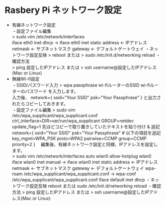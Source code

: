 # Rasbery Pi ネットワーク設定
- 有線ネットワーク設定  
・設定ファイル編集  
      > sudo vim /etc/network/interfaces   
      iface eth0 inet dhcp -> iface eth0 inet static
      address <- IPアドレス
      netmask <- サブネットマスク
      gateway <- デフォルトゲートウェイ
  ・ネットワーク設定反映
      > reboot
      または
      > sudo /etc/init.d/networking reload
  ・確認方法  
      > ping 設定したIPアドレス
      または
      > ssh username@設定したIPアドレス(Mac or Linux)
- 無線Wi-fi設定  
・SSID/パスワード入力
      > wpa passphrase wi-fiルーターのSSID wi-fiルーターのパスワード
    を入力します。  
    入力後、
      network={
        ssid="Your SSID"
        psk="Your Passphrase"
      }
    と出力されたらコピーしておきます。  
・設定ファイル編集
      > sudo vim /etc/wpa_supplicant/wpa_supplicant.conf
      ctrl_interface=DIR=var/run/wpa_supplicant GROUP=netdev
      update_flag=1
      先ほどコピーで取り置きしていたテキストを貼り付け & 追記
      network={
        ssid="Your SSID"
        psk="Your Passphrase"
        # 以下の項目を追記
        key_mgmt=WPA_PSK
        proto=WPA2
        pairwise=CCMP
        group=CCMP
        priority=2
      }
　編集後、有線ネットワーク設定と同様、IPアドレスを設定します。  
      > sudo vim /etc/network/interfaces
      auto wlan0
      allow-hotplug wlan0
      iface wlan0 inet manual -> iface wlan0 inet static
      address <- IPアドレス
      netmask <- サブネットマスク
      gateway <- デフォルトゲートウェイ
      wpa-roam /etc/wpa_supplicant/wpa_supplicant.conf -> wpa-conf /etc/wpa_supplicant/wpa_supplicant.conf
      iface default inet dhcp
・ネットワーク設定反映
      reboot
      または
      sudo /etc/init.d/networking reload
・確認方法
      > ping 設定したIPアドレス
      または
      > ssh username@設定したIPアドレス(Mac or Linux)
